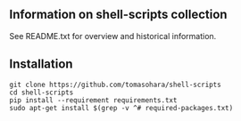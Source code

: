 ## Information on shell-scripts collection

See README.txt for overview and historical information.

## Installation

```
git clone https://github.com/tomasohara/shell-scripts
cd shell-scripts
pip install --requirement requirements.txt
sudo apt-get install $(grep -v ^# required-packages.txt)
```
